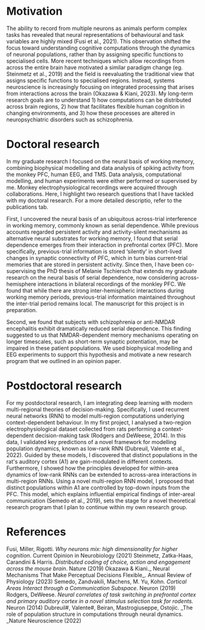 **Motivation**
=====
The ability to record from multiple neurons as animals perform complex tasks has revealed that neural representations of behavioural and task variables are highly mixed (Fusi et al., 2021). This observation shifted the focus toward understanding cognitive computations through the dynamics of neuronal populations, rather than by assigning specific functions to specialised cells. More recent techniques which allow recordings from across the entire brain have motivated a similar paradigm change (eg. Steinmetz et al., 2019) and the field is reevaluating the traditional view that assigns specific functions to specialised regions. Instead, systems neuroscience is increasingly focusing on integrated processing that arises from interactions across the brain (Okazawa & Kiani, 2023). My long-term research goals are to understand 1) how computations can be distributed across brain regions, 2) how that facilitates flexible human cognition in changing environments, and 3) how these processes are altered in neuropsychiatric disorders such as schizophrenia.

**Doctoral research**
=====
In my graduate research I focused on the neural basis of working memory, combining biophysical modelling and data analysis of spiking activity from the monkey PFC, human EEG, and TMS. Data analysis, computational modelling, and human experiments were either performed or supervised by me. Monkey electrophysiological recordings were acquired through collaborations. Here, I highlight two research questions that I have tackled with my doctoral research. For a more detailed descriptio, refer to the publications tab.

First, I uncovered the neural basis of an ubiquitous across-trial interference in working memory, commonly known as serial dependence. While previous accounts regarded persistent activity and activity-silent mechanisms as alternative neural substrates for working memory, I found that serial dependence emerges from their interaction in prefrontal cortex (PFC). More specifically, previous-trial information is stored ‘silently’ in short-lived changes in synaptic connectivity of PFC, which in turn bias current-trial memories that are stored in persistent activity. Since then, I have been co-supervising the PhD thesis of Melanie Tschiersch that extends my graduate research on the neural basis of serial dependence, now considering across-hemisphere interactions in bilateral recordings of the monkley PFC. We found that while there are strong inter-hemispheric interactions during working memory periods, previous-trial information maintained throughout the inter-trial period remains local. The manuscript for this project is in preparation.

Second, we found that subjects with schizophrenia or anti-NMDAR encephalitis exhibit dramatically reduced serial dependence. This finding suggested to us that NMDAR-dependent memory mechanisms operating on longer timescales, such as short-term synaptic potentiation, may be impaired in these patient populations. We used biophysical modelling and EEG experiments to support this hypothesis and motivate a new research program that we outlined in an opinion paper. 

**Postdoctoral research**
=====
For my postdoctoral research, I am integrating deep learning with modern multi-regional theories of decision-making. Specifically, I used recurrent neural networks (RNN) to model multi-region computations underlying context-dependent behaviour. In my first project, I analysed a two-region electrophysiological dataset collected from rats performing a context-dependent decision-making task (Rodgers and DeWeese, 2014). In this data, I validated key predictions of a novel framework for modelling population dynamics, known as low-rank RNN (Dubreuil, Valente et al., 2022). Guided by these models, I discovered that distinct populations in the rat's auditory cortex (A1) are gain-modulated in different contexts. Furthermore, I showed how the principles developed for within-area dynamics of low-rank RNNs can be extended to across-area interactions in multi-region RNNs. Using a novel multi-region RNN model, I proposed that distinct populations within A1 are controlled by top-down inputs from the PFC. This model, which explains influential empirical findings of inter-areal communication (Semedo et al., 2019), sets the stage for a novel theoretical research program that I plan to continue within my own research group. 

**References**
=====
Fusi, Miller, Rigotti. _Why neurons mix: high dimensionality for higher cognition_. Current Opinion in Neurobiology (2021)
Steinmetz, Zatka-Haas, Carandini & Harris. _Distributed coding of choice, action and engagement across the mouse brain_. Nature (2019)
Okazawa & Kiani._ Neural Mechanisms That Make Perceptual Decisions Flexible_. Annual Review of Physiology (2023)
Semedo, Zandvakili, Machens, M. Yu, Kohn. _Cortical Areas Interact through a Communication Subspace_. Neuron (2019)
Rodgers, DeWeese. _Neural correlates of task switching in prefrontal cortex and primary auditory cortex in a novel stimulus selection task for rodents._ Neuron (2014)
Dubreuil#, Valente#, Beiran, Mastrogiuseppe, Ostojic. _The role of population structure in computations through neural dynamics. _Nature Neuroscience (2022)
